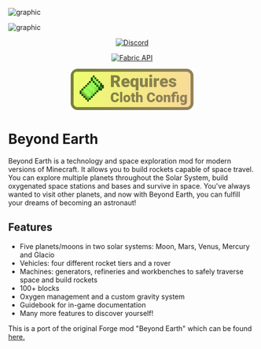 ![graphic](https://raw.githubusercontent.com/MrScautHD/Beyond-Earth/1.19/src/main/resources/logo.png)

![graphic](https://user-images.githubusercontent.com/65916181/157454393-9aadd2a5-7039-4099-af5a-1438e8bd71d7.png)

<a href="https://discord.gg/Xb2nPmN">
  <p align="center">
      <img src="https://img.shields.io/discord/698598471896268931?    color=blue&label=Discord&logo=discord&logoColor=ffffff&style=for-the-badge" alt="Discord" width="191"/> 
  </p>
</a>

<a href="https://modrinth.com/mod/fabric-api">
    <p align="center">
        <img src="https://i.imgur.com/Ol1Tcf8.png" alt="Fabric API" width="250"/> 
    </p>
</a>

<a href="https://modrinth.com/mod/cloth-config">
    <p align="center">
        <img src="https://raw.githubusercontent.com/Jab125/Jab125/main/imgs/requiredClothConfig.png" alt="Fabric API" width="250"/> 
    </p>
</a>

# Beyond Earth
Beyond Earth is a technology and space exploration mod for modern versions of Minecraft. It allows you to build rockets capable of space travel. You can explore multiple planets throughout the Solar System, build oxygenated space stations and bases and survive in space. You've always wanted to visit other planets, and now with Beyond Earth, you can fulfill your dreams of becoming an astronaut!

## Features
- Five planets/moons in two solar systems: Moon, Mars, Venus, Mercury and Glacio
- Vehicles: four different rocket tiers and a rover
- Machines: generators, refineries and workbenches to safely traverse space and build rockets
- 100+ blocks
- Oxygen management and a custom gravity system
- Guidebook for in-game documentation
- Many more features to discover yourself!

This is a port of the original Forge mod "Beyond Earth" which can be found [here.](https://github.com/MrScautHD/Beyond-Earth)